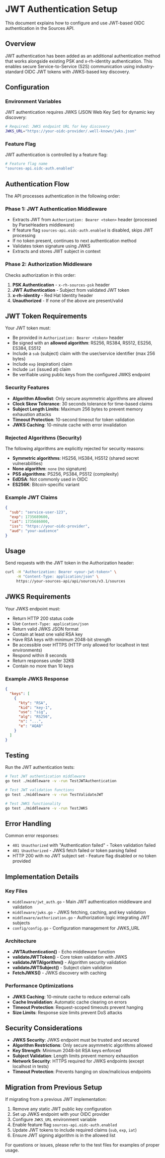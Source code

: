 # JWT Authentication Setup

This document explains how to configure and use JWT-based OIDC authentication in the Sources API.

## Overview

JWT authentication has been added as an additional authentication method that works alongside existing PSK and x-rh-identity authentication. This enables secure Service-to-Service (S2S) communication using industry-standard OIDC JWT tokens with JWKS-based key discovery.

## Configuration

### Environment Variables

JWT authentication requires JWKS (JSON Web Key Set) for dynamic key discovery:

```bash
# Required: JWKS endpoint URL for key discovery
JWKS_URL="https://your-oidc-provider/.well-known/jwks.json"
```

### Feature Flag

JWT authentication is controlled by a feature flag:

```bash
# Feature flag name
"sources-api.oidc-auth.enabled"
```

## Authentication Flow

The API processes authentication in the following order:

### Phase 1: JWT Authentication Middleware
- Extracts JWT from `Authorization: Bearer <token>` header (processed by ParseHeaders middleware)
- If feature flag `sources-api.oidc-auth.enabled` is disabled, skips JWT processing
- If no token present, continues to next authentication method
- Validates token signature using JWKS
- Extracts and stores JWT subject in context

### Phase 2: Authorization Middleware
Checks authorization in this order:
1. **PSK Authentication** - `x-rh-sources-psk` header
2. **JWT Authentication** - Subject from validated JWT token
3. **x-rh-identity** - Red Hat Identity header
4. **Unauthorized** - If none of the above are present/valid

## JWT Token Requirements

Your JWT token must:

- Be provided in `Authorization: Bearer <token>` header
- Be signed with an **allowed algorithm**: RS256, RS384, RS512, ES256, ES384, ES512
- Include a `sub` (subject) claim with the user/service identifier (max 256 bytes)
- Include `exp` (expiration) claim
- Include `iat` (issued at) claim
- Be verifiable using public keys from the configured JWKS endpoint

### Security Features

- **Algorithm Allowlist**: Only secure asymmetric algorithms are allowed
- **Clock Skew Tolerance**: 30 seconds tolerance for time-based claims
- **Subject Length Limits**: Maximum 256 bytes to prevent memory exhaustion attacks
- **Timeout Protection**: 10-second timeout for token validation
- **JWKS Caching**: 10-minute cache with error invalidation

### Rejected Algorithms (Security)

The following algorithms are explicitly rejected for security reasons:
- **Symmetric algorithms**: HS256, HS384, HS512 (shared secret vulnerabilities)
- **None algorithm**: `none` (no signature)
- **PSS algorithms**: PS256, PS384, PS512 (complexity)
- **EdDSA**: Not commonly used in OIDC
- **ES256K**: Bitcoin-specific variant

### Example JWT Claims

```json
{
  "sub": "service-user-123",
  "exp": 1735689600,
  "iat": 1735686000,
  "iss": "https://your-oidc-provider",
  "aud": "your-audience"
}
```

## Usage

Send requests with the JWT token in the Authorization header:

```bash
curl -H "Authorization: Bearer <your-jwt-token>" \
     -H "Content-Type: application/json" \
     https://your-sources-api/api/sources/v3.1/sources
```

## JWKS Requirements

Your JWKS endpoint must:

- Return HTTP 200 status code
- Use `Content-Type: application/json`
- Return valid JWKS JSON format
- Contain at least one valid RSA key
- Have RSA keys with minimum 2048-bit strength
- Be accessible over HTTPS (HTTP only allowed for localhost in test environments)
- Respond within 8 seconds
- Return responses under 32KB
- Contain no more than 10 keys

### Example JWKS Response

```json
{
  "keys": [
    {
      "kty": "RSA",
      "kid": "key-1",
      "use": "sig",
      "alg": "RS256",
      "n": "...",
      "e": "AQAB"
    }
  ]
}
```

## Testing

Run the JWT authentication tests:

```bash
# Test JWT authentication middleware
go test ./middleware -v -run TestJWTAuthentication

# Test JWT validation functions
go test ./middleware -v -run TestValidateJWT

# Test JWKS functionality
go test ./middleware -v -run TestJWKS
```

## Error Handling

Common error responses:

- `401 Unauthorized` with "Authentication failed" - Token validation failed
- `401 Unauthorized` - JWKS fetch failed or token parsing failed
- HTTP 200 with no JWT subject set - Feature flag disabled or no token provided

## Implementation Details

### Key Files

- `middleware/jwt_auth.go` - Main JWT authentication middleware and validation
- `middleware/jwks.go` - JWKS fetching, caching, and key validation
- `middleware/authorization.go` - Authorization logic integrating JWT subjects
- `config/config.go` - Configuration management for JWKS_URL

### Architecture

- **JWTAuthentication()** - Echo middleware function
- **validateJWTToken()** - Core token validation with JWKS
- **validateJWTAlgorithm()** - Algorithm security validation
- **validateJWTSubject()** - Subject claim validation
- **FetchJWKS()** - JWKS discovery with caching

### Performance Optimizations

- **JWKS Caching**: 10-minute cache to reduce external calls
- **Cache Invalidation**: Automatic cache clearing on errors
- **Timeout Protection**: Request-scoped timeouts prevent hanging
- **Size Limits**: Response size limits prevent DoS attacks

## Security Considerations

- **JWKS Security**: JWKS endpoint must be trusted and secured
- **Algorithm Restrictions**: Only secure asymmetric algorithms allowed
- **Key Strength**: Minimum 2048-bit RSA keys enforced
- **Subject Validation**: Length limits prevent memory exhaustion
- **Network Security**: HTTPS required for JWKS endpoints (except localhost in tests)
- **Timeout Protection**: Prevents hanging on slow/malicious endpoints

## Migration from Previous Setup

If migrating from a previous JWT implementation:

1. Remove any static JWT public key configuration
2. Set up JWKS endpoint with your OIDC provider
3. Configure `JWKS_URL` environment variable
4. Enable feature flag `sources-api.oidc-auth.enabled`
5. Update JWT tokens to include required claims (`sub`, `exp`, `iat`)
6. Ensure JWT signing algorithm is in the allowed list

For questions or issues, please refer to the test files for examples of proper usage.
